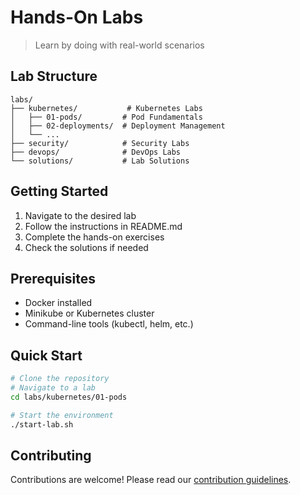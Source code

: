 # Hands-On Labs

> Learn by doing with real-world scenarios

## Lab Structure

```
labs/
├── kubernetes/           # Kubernetes Labs
│   ├── 01-pods/         # Pod Fundamentals
│   ├── 02-deployments/  # Deployment Management
│   └── ...
├── security/            # Security Labs
├── devops/              # DevOps Labs
└── solutions/           # Lab Solutions
```

## Getting Started

1. Navigate to the desired lab
2. Follow the instructions in README.md
3. Complete the hands-on exercises
4. Check the solutions if needed

## Prerequisites

- Docker installed
- Minikube or Kubernetes cluster
- Command-line tools (kubectl, helm, etc.)

## Quick Start

```bash
# Clone the repository
# Navigate to a lab
cd labs/kubernetes/01-pods

# Start the environment
./start-lab.sh
```

## Contributing

Contributions are welcome! Please read our [contribution guidelines](../../CONTRIBUTING.md).
